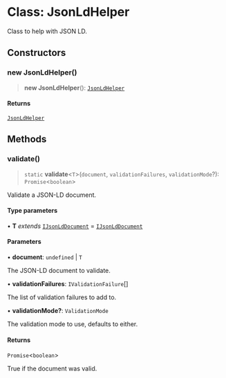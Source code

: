 # Class: JsonLdHelper

Class to help with JSON LD.

## Constructors

### new JsonLdHelper()

> **new JsonLdHelper**(): [`JsonLdHelper`](JsonLdHelper.md)

#### Returns

[`JsonLdHelper`](JsonLdHelper.md)

## Methods

### validate()

> `static` **validate**\<`T`\>(`document`, `validationFailures`, `validationMode`?): `Promise`\<`boolean`\>

Validate a JSON-LD document.

#### Type parameters

• **T** *extends* [`IJsonLdDocument`](../type-aliases/IJsonLdDocument.md) = [`IJsonLdDocument`](../type-aliases/IJsonLdDocument.md)

#### Parameters

• **document**: `undefined` \| `T`

The JSON-LD document to validate.

• **validationFailures**: `IValidationFailure`[]

The list of validation failures to add to.

• **validationMode?**: `ValidationMode`

The validation mode to use, defaults to either.

#### Returns

`Promise`\<`boolean`\>

True if the document was valid.
